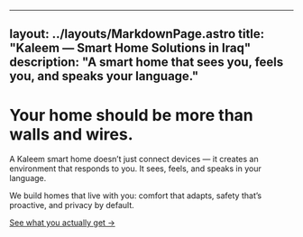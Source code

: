 
---
layout: ../layouts/MarkdownPage.astro
title: "Kaleem — Smart Home Solutions in Iraq"
description: "A smart home that sees you, feels you, and speaks your language."
---


# Your home should be more than walls and wires.

A Kaleem smart home doesn’t just connect devices — it creates an environment that responds to you.
It sees, feels, and speaks in your language.

We build homes that live with you: comfort that adapts, safety that’s proactive, and privacy by default.

[See what you actually get →](/features)
